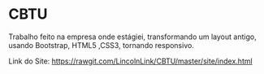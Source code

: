 ﻿# CBTU
Trabalho feito na empresa onde estágiei, transformando um layout antigo, usando Bootstrap, HTML5 ,CSS3, tornando responsivo.

Link do Site: https://rawgit.com/LincolnLink/CBTU/master/site/index.html
